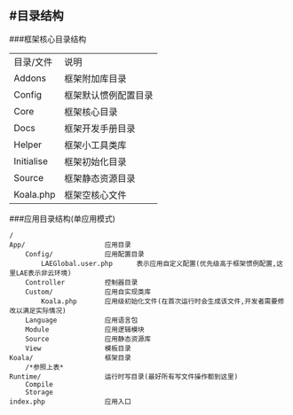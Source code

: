 #目录结构
----
###框架核心目录结构

<table>
    <tr>
        <td>目录/文件</td><td>说明</td>
    </tr>
    <tr>
        <td>Addons</td><td>框架附加库目录</td>
    </tr>
    <tr>
        <td>Config</td><td>框架默认惯例配置目录</td>
    </tr>
    <tr>
        <td>Core</td><td>框架核心目录</td>
    </tr>
    <tr>
        <td>Docs</td><td>框架开发手册目录</td>
    </tr>
    <tr>
        <td>Helper</td><td>框架小工具类库</td>
    </tr>
    <tr>
        <td>Initialise</td><td>框架初始化目录</td>
    </tr>
    <tr>
        <td>Source</td><td>框架静态资源目录</td>
    </tr>
    <tr>
        <td>Koala.php</td><td>框架空核心文件</td>
    </tr>
</table>
###应用目录结构(单应用模式)
    
    /
    App/                    应用目录
        Config/             应用配置目录
            LAEGlobal.user.php      表示应用自定义配置(优先级高于框架惯例配置,这里LAE表示非云环境)
        Controller          控制器目录
        Custom/             应用自实现类库
            Koala.php       应用级初始化文件(在首次运行时会生成该文件,开发者需要修改以满足实际情况)
        Language            应用语言包
        Module              应用逻辑模块
        Source              应用静态资源库
        View                模板目录
    Koala/                  框架目录
        /*参照上表*
    Runtime/                运行时写目录(最好所有写文件操作都到这里)
        Compile
        Storage
    index.php               应用入口
